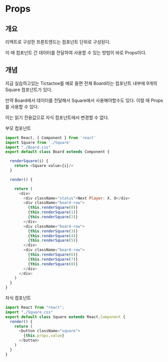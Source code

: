 # Props

## 개요

리엑트로 구성한 프론트엔드는 컴포넌트 단위로 구성된다.

이 때 컴포넌트 간 데이터를 전달하여 사용할 수 있는 방법이 바로 Props이다.

## 개념

지금 실습하고있는 Tictactoe를 예로 들면 전체 Board라는 컴포넌트 내부에 9개의 Square 컴포넌트가 있다.

만약 Board에서 데이터를 전달해서 Square에서 사용해야할수도 있다. 이럴 때 Props를 사용할 수 있다.

이는 읽기 전용값으로 자식 컴포넌트에서 변경할 수 없다.

부모 컴포넌트

```js
import React, { Component } from 'react'
import Square from './Square'
import "./Board.css"
export default class Board extends Component {

  renderSquare(i) {
    return <Square value={i}/>
  }

  render() {

    return (
      <div>
        <div className="status">Next Player: X, O</div>
        <div className="board-row">
          {this.renderSquare(0)}
          {this.renderSquare(1)}
          {this.renderSquare(2)}
        </div>
        <div className="board-row">
          {this.renderSquare(3)}
          {this.renderSquare(4)}
          {this.renderSquare(5)}
        </div>
        <div className="board-row">
          {this.renderSquare(6)}
          {this.renderSquare(7)}
          {this.renderSquare(8)}
        </div>
      </div>
    )
  }
}
```

자식 컴포넌트
```js
import React from "react";
import "./Square.css"
export default class Square extends React.Component {
  render() {
    return (
      <button className="square">
        {this.props.value}
      </button>
    )
  }
}
```
